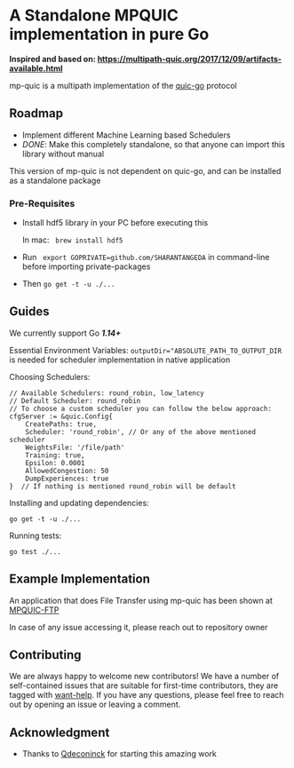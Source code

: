 # A Standalone MPQUIC implementation in pure Go

**Inspired and based on: https://multipath-quic.org/2017/12/09/artifacts-available.html**

mp-quic is a multipath implementation of the [quic-go](https://github.com/lucas-clemente/quic-go) protocol

## Roadmap
- Implement different Machine Learning based Schedulers
- _DONE_: Make this completely standalone, so that anyone can import this library without manual

This version of mp-quic is not dependent on quic-go, and can be installed as a standalone package

### Pre-Requisites

- Install hdf5 library in your PC before executing this 
	
	In mac: ` brew install hdf5`

- Run ` export GOPRIVATE=github.com/SHARANTANGEDA` in command-line before importing private-packages

- Then `go get -t -u ./...`

## Guides

We currently support Go **_1.14+_**

Essential Environment Variables: `outputDir="ABSOLUTE_PATH_TO_OUTPUT_DIR` is needed for 
scheduler implementation in native application

Choosing Schedulers:

    // Available Schedulers: round_robin, low_latency
    // Default Scheduler: round_robin
    // To choose a custom scheduler you can follow the below approach:
    cfgServer := &quic.Config{
		CreatePaths: true,
		Scheduler: 'round_robin', // Or any of the above mentioned scheduler
		WeightsFile: '/file/path'
		Training: true,
		Epsilon: 0.0001
		AllowedCongestion: 50
		DumpExperiences: true
	}  // If nothing is mentioned round_robin will be default

Installing and updating dependencies:

    go get -t -u ./...

Running tests:

    go test ./...

## Example Implementation

An application that does File Transfer using mp-quic has been shown at [MPQUIC-FTP](https://github.com/SHARANTANGEDA/mpquic_ftp)

In case of any issue accessing it, please reach out to repository owner

## Contributing

We are always happy to welcome new contributors! We have a number of self-contained issues that are suitable for first-time contributors, they are tagged with [want-help](https://github.com/SHARANTANGEDA/mp-quic/issues?q=is%3Aopen+is%3Aissue+label%3Awant-help). If you have any questions, please feel free to reach out by opening an issue or leaving a comment.

## Acknowledgment
- Thanks to [Qdeconinck](https://github.com/qdeconinck/mp-quic) for starting this amazing work
